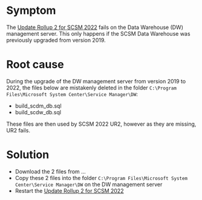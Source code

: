# Symptom
The [Update Rollup 2 for SCSM 2022](https://support.microsoft.com/en-us/topic/update-rollup-2-for-system-center-2022-service-manager-631042ca-f36d-4716-898c-6a4d4856f353) fails on the Data Warehouse (DW) management server. This only happens if the SCSM Data Warehouse was previously upgraded from version 2019.

# Root cause
During the upgrade of the DW management server from version 2019 to 2022, the files below are mistakenly deleted in the folder `C:\Program Files\Microsoft System Center\Service Manager\DW`:
- build_scdm_db.sql
- build_scdw_db.sql

These files are then used by SCSM 2022 UR2, however as they are missing, UR2 fails.

# Solution
- Download the 2 files from ...
- Copy these 2 files into the folder `C:\Program Files\Microsoft System Center\Service Manager\DW` on the DW management server
- Restart the [Update Rollup 2 for SCSM 2022](https://support.microsoft.com/en-us/topic/update-rollup-2-for-system-center-2022-service-manager-631042ca-f36d-4716-898c-6a4d4856f353)


